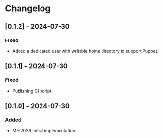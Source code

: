 # Changelog

## [0.1.2] - 2024-07-30

### Fixed

- Added a dedicated user with writable home directory to support Puppet.

## [0.1.1] - 2024-07-30

### Fixed

- Publishing CI script.

## [0.1.0] - 2024-07-30

### Added

- ME-2026 Initial implementation.
